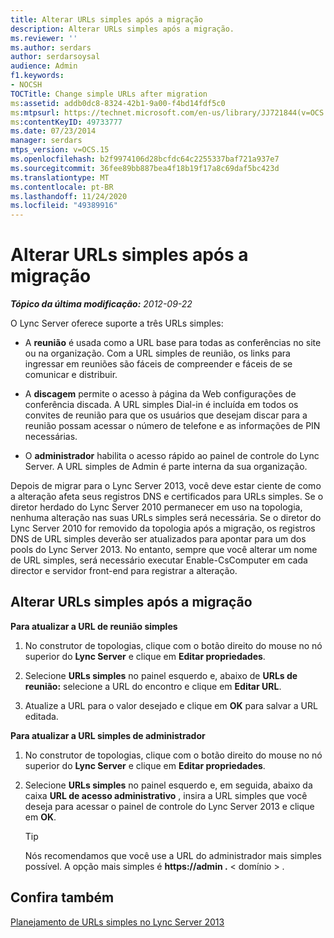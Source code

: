 ```yaml
---
title: Alterar URLs simples após a migração
description: Alterar URLs simples após a migração.
ms.reviewer: ''
ms.author: serdars
author: serdarsoysal
audience: Admin
f1.keywords:
- NOCSH
TOCTitle: Change simple URLs after migration
ms:assetid: addb0dc8-8324-42b1-9a00-f4bd14fdf5c0
ms:mtpsurl: https://technet.microsoft.com/en-us/library/JJ721844(v=OCS.15)
ms:contentKeyID: 49733777
ms.date: 07/23/2014
manager: serdars
mtps_version: v=OCS.15
ms.openlocfilehash: b2f9974106d28bcfdc64c2255337baf721a937e7
ms.sourcegitcommit: 36fee89bb887bea4f18b19f17a8c69daf5bc423d
ms.translationtype: MT
ms.contentlocale: pt-BR
ms.lasthandoff: 11/24/2020
ms.locfileid: "49389916"
---
```

# <a name="change-simple-urls-after-migration"></a>Alterar URLs simples após a migração

<div data-xmlns="http://www.w3.org/1999/xhtml">

<div class="topic" data-xmlns="http://www.w3.org/1999/xhtml" data-msxsl="urn:schemas-microsoft-com:xslt" data-cs="https://msdn.microsoft.com/">

<div data-asp="https://msdn2.microsoft.com/asp">



</div>

<div id="mainSection">

<div id="mainBody">

<span> </span>

_**Tópico da última modificação:** 2012-09-22_

O Lync Server oferece suporte a três URLs simples:

  - A **reunião** é usada como a URL base para todas as conferências no site ou na organização. Com a URL simples de reunião, os links para ingressar em reuniões são fáceis de compreender e fáceis de se comunicar e distribuir.

  - A **discagem** permite o acesso à página da Web configurações de conferência discada. A URL simples Dial-in é incluída em todos os convites de reunião para que os usuários que desejam discar para a reunião possam acessar o número de telefone e as informações de PIN necessárias.

  - O **administrador** habilita o acesso rápido ao painel de controle do Lync Server. A URL simples de Admin é parte interna da sua organização.

Depois de migrar para o Lync Server 2013, você deve estar ciente de como a alteração afeta seus registros DNS e certificados para URLs simples. Se o diretor herdado do Lync Server 2010 permanecer em uso na topologia, nenhuma alteração nas suas URLs simples será necessária. Se o diretor do Lync Server 2010 for removido da topologia após a migração, os registros DNS de URL simples deverão ser atualizados para apontar para um dos pools do Lync Server 2013. No entanto, sempre que você alterar um nome de URL simples, será necessário executar Enable-CsComputer em cada director e servidor front-end para registrar a alteração.

<div>

## <a name="changing-simple-urls-after-migration"></a>Alterar URLs simples após a migração

**Para atualizar a URL de reunião simples**

1.  No construtor de topologias, clique com o botão direito do mouse no nó superior do **Lync Server** e clique em **Editar propriedades**.

2.  Selecione **URLs simples** no painel esquerdo e, abaixo de **URLs de reunião:** selecione a URL do encontro e clique em **Editar URL**.

3.  Atualize a URL para o valor desejado e clique em **OK** para salvar a URL editada.

**Para atualizar a URL simples de administrador**

1.  No construtor de topologias, clique com o botão direito do mouse no nó superior do **Lync Server** e clique em **Editar propriedades**.

2.  Selecione **URLs simples** no painel esquerdo e, em seguida, abaixo da caixa **URL de acesso administrativo** , insira a URL simples que você deseja para acessar o painel de controle do Lync Server 2013 e clique em **OK**.
    
    <div>
    

    > [!TIP]  
    > Nós recomendamos que você use a URL do administrador mais simples possível. A opção mais simples é <STRONG> https://admin .</STRONG> &lt; domínio &gt; .

    
    </div>

</div>

<div>

## <a name="see-also"></a>Confira também


[Planejamento de URLs simples no Lync Server 2013](lync-server-2013-planning-for-simple-urls.md)  
  

</div>

</div>

<span> </span>

</div>

</div>

</div>

